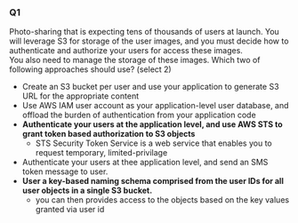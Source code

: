 ### Q1
Photo-sharing that is expecting tens of thousands of users at launch. You will leverage S3 for storage of the user images, and you must decide how to authenticate and authorize your users for access these images.  
You also need to manage the storage of these images. Which two of following approaches should use? (select 2)
* Create an S3 bucket per user and use your application to generate S3 URL for the appropriate content
* Use AWS IAM user account as your application-level user database, and offload the burden of authentication from your application code
* **Authenticate your users at the application level, and use AWS STS to grant token based authorization to S3 objects**
    * STS Security Token Service is a web service that enables you to request temporary, limited-privilage
* Authenticate your users at thee application level, and send an SMS token message to user. 
* **User a key-based naming schema comprised from the user IDs for all user objects in a single S3 bucket.** 
    * you can then provides access to the objects based on the key values granted via user id
 
   